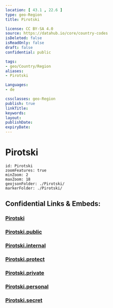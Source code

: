 ```yaml
---
location: [ 43.1 , 22.6 ] 
type: geo-Region
title: Pirotski

license: CC BY-SA 4.0
source: https://datahub.io/core/country-codes
isDeleted: false
isReadOnly: false
draft: false
confidential: public

tags:
- geo/Country/Region
aliases:
- Pirotski

Languages:
- de

cssclasses: geo-Region
publish: true
linkTitle: 
keywords: 
layout: 
publishDate: 
expiryDate: 
---
```


# Pirotski

```leaflet
id: Pirotski
zoomFeatures: true 
minZoom: 2 
maxZoom: 18
geojsonFolder: ./Pirotski/
markerFolder: ./Pirotski/
```


## Confidential Links & Embeds: 

### [Pirotski](/_Standards/Earth/Continent/Europe/Europe~South/Serbia/districts~Serbia/Pirotski.md) 

### [Pirotski.public](/_public/Earth/Continent/Europe/Europe~South/Serbia/districts~Serbia/Pirotski.public.md) 

### [Pirotski.internal](/_internal/Earth/Continent/Europe/Europe~South/Serbia/districts~Serbia/Pirotski.internal.md) 

### [Pirotski.protect](/_protect/Earth/Continent/Europe/Europe~South/Serbia/districts~Serbia/Pirotski.protect.md) 

### [Pirotski.private](/_private/Earth/Continent/Europe/Europe~South/Serbia/districts~Serbia/Pirotski.private.md) 

### [Pirotski.personal](/_personal/Earth/Continent/Europe/Europe~South/Serbia/districts~Serbia/Pirotski.personal.md) 

### [Pirotski.secret](/_secret/Earth/Continent/Europe/Europe~South/Serbia/districts~Serbia/Pirotski.secret.md)

